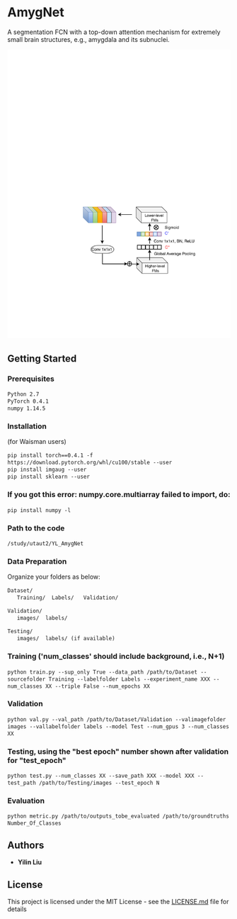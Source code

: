 # AmygNet

A segmentation FCN with a top-down attention mechanism for extremely small brain structures, e.g., amygdala and its subnuclei.

![Att_image](https://github.com/YilinLiu97/AmygNet-Pytorch/blob/master/Att_details-cropped.png)
## Getting Started


### Prerequisites


```
Python 2.7
PyTorch 0.4.1
numpy 1.14.5
```

### Installation

(for Waisman users)
```
pip install torch==0.4.1 -f https://download.pytorch.org/whl/cu100/stable --user
pip install imgaug --user
pip install sklearn --user
```
### If you got this error: numpy.core.multiarray failed to import, do:
```
pip install numpy -l
```

### Path to the code
```
/study/utaut2/YL_AmygNet
```
### Data Preparation
Organize your folders as below:
```
Dataset/
   Training/  Labels/   Validation/
```

```
Validation/
   images/  labels/
```
```
Testing/
   images/  labels/ (if available)
```
   
### Training ('num_classes' should include background, i.e., N+1)
```
python train.py --sup_only True --data_path /path/to/Dataset --sourcefolder Training --labelfolder Labels --experiment_name XXX --num_classes XX --triple False --num_epochs XX
```
### Validation
```
python val.py --val_path /path/to/Dataset/Validation --valimagefolder images --vallabelfolder labels --model Test --num_gpus 3 --num_classes XX
```
### Testing, using the "best epoch" number shown after validation for "test_epoch"
```
python test.py --num_classes XX --save_path XXX --model XXX --test_path /path/to/Testing/images --test_epoch N 
```
### Evaluation
```
python metric.py /path/to/outputs_tobe_evaluated /path/to/groundtruths Number_Of_Classes
```

## Authors

* **Yilin Liu**

## License

This project is licensed under the MIT License - see the [LICENSE.md](LICENSE.md) file for details


